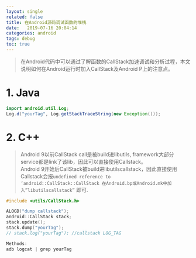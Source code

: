 ```yaml
---
layout: single
related: false
title: 在Android源码调试函数的堆栈
date:   2019-07-16 20:04:14
categories: android
tags: debug
toc: true
---
```


> 在Android代码中可以通过了解函数的CallStack加速调试和分析过程，本文说明如何在Android运行时加入CallStack及Android P上的注意点。

# 1. Java

```java
import android.util.Log; 
Log.d("yourTag", Log.getStackTraceString(new Exception()));
```

# 2. C++

> Android 9以前CallStack call是被build进libutils, framework大部分service都是link了该lib，因此可以直接使用Callstack。  
> Android 9开始后CallStack被build进libutilscallstack，因此直接使用Callstack会报`undefined reference to ‘android::CallStack::CallStack 在Android.bp或Android.mk中加入”libutilscallstack”` 即可.

```cpp
#include <utils/CallStack.h>

ALOGD("dump callstack");
android::CallStack stack; 
stack.update(); 
stack.dump("yourTag");
// stack.log("yourTag"); //callstack LOG_TAG

Methods:
adb logcat | grep yourTag
```
